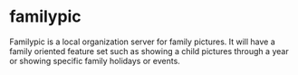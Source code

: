 # familypic
Familypic is a local organization server for family pictures.  It will have a family oriented feature set such as showing a child pictures through a year or showing specific family holidays or events.
